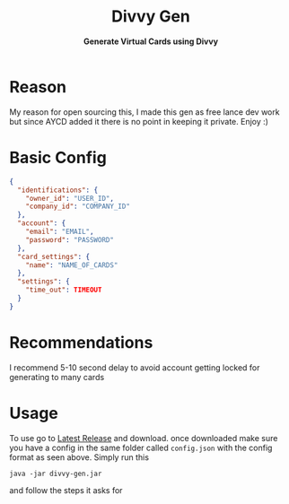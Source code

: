 <h1 align="center">Divvy Gen</h1>
<div align="center">
	<strong>Generate Virtual Cards using Divvy</strong>
</div>
<br />

# Reason
My reason for open sourcing this, I made this gen as free lance dev work but since AYCD added it there is no point in keeping
it private. Enjoy :)

# Basic Config
```json
{
  "identifications": {
    "owner_id": "USER_ID",
    "company_id": "COMPANY_ID"
  },
  "account": {
    "email": "EMAIL",
    "password": "PASSWORD"
  },
  "card_settings": {
    "name": "NAME_OF_CARDS"
  },
  "settings": {
    "time_out": TIMEOUT
  }
}
```

# Recommendations
I recommend 5-10 second delay to avoid account getting locked for generating to many cards

# Usage
To use go to [Latest Release](https://github.com/skateboard/divvy-gen/releases/tag/1.0) and download.
once downloaded make sure you have a config in the same folder called ```config.json``` with the config format as seen above. Simply run this
```
java -jar divvy-gen.jar
```
and follow the steps it asks for
